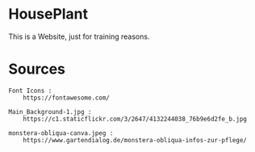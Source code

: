 # HousePlant
This is a Website, just for training reasons.

# Sources
    Font Icons :
        https://fontawesome.com/

    Main_Background-1.jpg :
        https://c1.staticflickr.com/3/2647/4132244038_76b9e6d2fe_b.jpg

    monstera-obliqua-canva.jpeg :
        https://www.gartendialog.de/monstera-obliqua-infos-zur-pflege/